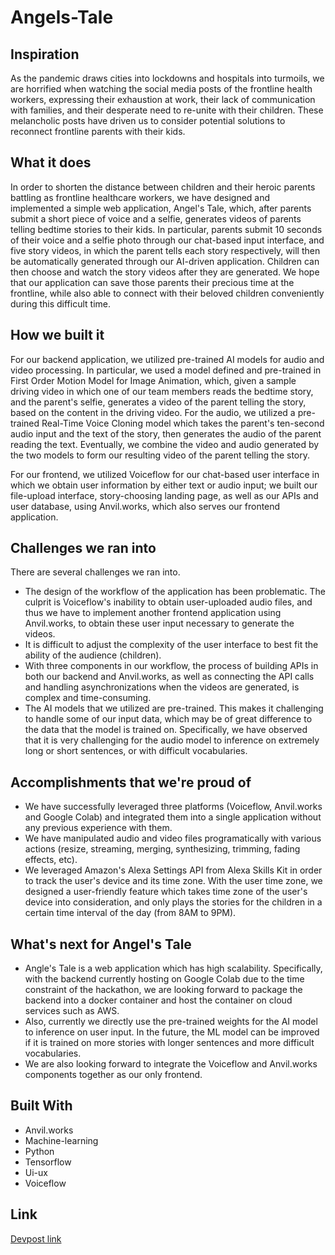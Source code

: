 # Angels-Tale
## Inspiration
As the pandemic draws cities into lockdowns and hospitals into turmoils, we are horrified when watching the social media posts of the frontline health workers, expressing their exhaustion at work, their lack of communication with families, and their desperate need to re-unite with their children. These melancholic posts have driven us to consider potential solutions to reconnect frontline parents with their kids.

## What it does
In order to shorten the distance between children and their heroic parents battling as frontline healthcare workers, we have designed and implemented a simple web application, Angel's Tale, which, after parents submit a short piece of voice and a selfie, generates videos of parents telling bedtime stories to their kids. In particular, parents submit 10 seconds of their voice and a selfie photo through our chat-based input interface, and five story videos, in which the parent tells each story respectively, will then be automatically generated through our AI-driven application. Children can then choose and watch the story videos after they are generated. We hope that our application can save those parents their precious time at the frontline, while also able to connect with their beloved children conveniently during this difficult time.

## How we built it
For our backend application, we utilized pre-trained AI models for audio and video processing. In particular, we used a model defined and pre-trained in First Order Motion Model for Image Animation, which, given a sample driving video in which one of our team members reads the bedtime story, and the parent's selfie, generates a video of the parent telling the story, based on the content in the driving video. For the audio, we utilized a pre-trained Real-Time Voice Cloning model which takes the parent's ten-second audio input and the text of the story, then generates the audio of the parent reading the text. Eventually, we combine the video and audio generated by the two models to form our resulting video of the parent telling the story.

For our frontend, we utilized Voiceflow for our chat-based user interface in which we obtain user information by either text or audio input; we built our file-upload interface, story-choosing landing page, as well as our APIs and user database, using Anvil.works, which also serves our frontend application.

## Challenges we ran into
There are several challenges we ran into.

- The design of the workflow of the application has been problematic. The culprit is Voiceflow's inability to obtain user-uploaded audio files, and thus we have to implement another frontend application using Anvil.works, to obtain these user input necessary to generate the videos.
- It is difficult to adjust the complexity of the user interface to best fit the ability of the audience (children).
- With three components in our workflow, the process of building APIs in both our backend and Anvil.works, as well as connecting the API calls and handling asynchronizations when the videos are generated, is complex and time-consuming.
- The AI models that we utilized are pre-trained. This makes it challenging to handle some of our input data, which may be of great difference to the data that the model is trained on. Specifically, we have observed that it is very challenging for the audio model to inference on extremely long or short sentences, or with difficult vocabularies.
## Accomplishments that we're proud of
- We have successfully leveraged three platforms (Voiceflow, Anvil.works and Google Colab) and integrated them into a single application without any previous experience with them.
- We have manipulated audio and video files programatically with various actions (resize, streaming, merging, synthesizing, trimming, fading effects, etc).
- We leveraged Amazon's Alexa Settings API from Alexa Skills Kit in order to track the user's device and its time zone. With the user time zone, we designed a user-friendly feature which takes time zone of the user's device into consideration, and only plays the stories for the children in a certain time interval of the day (from 8AM to 9PM).
## What's next for Angel's Tale
- Angle's Tale is a web application which has high scalability. Specifically, with the backend currently hosting on Google Colab due to the time constraint of the hackathon, we are looking forward to package the backend into a docker container and host the container on cloud services such as AWS.
- Also, currently we directly use the pre-trained weights for the AI model to inference on user input. In the future, the ML model can be improved if it is trained on more stories with longer sentences and more difficult vocabularies.
- We are also looking forward to integrate the Voiceflow and Anvil.works components together as our only frontend.

## Built With
- Anvil.works
- Machine-learning
- Python
- Tensorflow
- Ui-ux
- Voiceflow

## Link
[Devpost link](https://devpost.com/software/angel-s-tale)